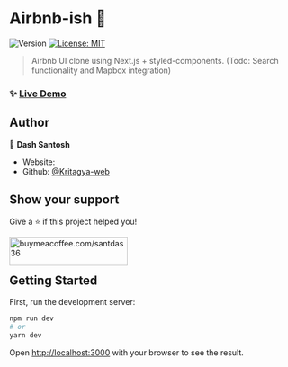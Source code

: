 # Airbnb-ish 👋

<p>
  <img alt="Version" src="https://img.shields.io/badge/version-0.1.0-blue.svg?cacheSeconds=2592000" />
  <a href="#" target="_blank">
    <img alt="License: MIT" src="https://img.shields.io/badge/License-MIT-yellow.svg" />
  </a>
</p>

> Airbnb UI clone using Next.js + styled-components. (Todo: Search functionality and Mapbox integration)

### ✨ [Live Demo](https://airbnb-ish.vercel.app)

## Author

👤 **Dash Santosh**

- Website: 
- Github: [@Kritagya-web](https://github.com/Kritagya-web)

## Show your support

Give a ⭐️ if this project helped you!
<p>
  <a href="https://www.buymeacoffee.com/santdas36"> <img align="left" src="https://cdn.buymeacoffee.com/buttons/v2/default-yellow.png" height="50" width="210" alt="buymeacoffee.com/santdas36" /></a>
</p>
<br /><br />

## Getting Started

First, run the development server:

```bash
npm run dev
# or
yarn dev
```

Open [http://localhost:3000](http://localhost:3000) with your browser to see the result.
